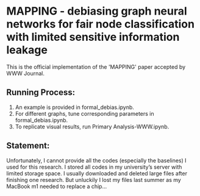 # MAPPING - debiasing graph neural networks for fair node classification with limited sensitive information leakage
This is the official implementation of the 'MAPPING' paper accepted by WWW Journal.


## Running Process:

1. An example is provided in formal_debias.ipynb.  
2. For different graphs, tune corresponding parameters in formal_debias.ipynb.
3. To replicate visual results, run Primary Analysis-WWW.ipynb.

## Statement:

Unfortunately, I cannot provide all the codes (especially the baselines) I used for this research. I stored all codes in my university’s server with limited storage space. I usually downloaded and deleted large files after finishing one research. But unluckily I lost my files last summer as my MacBook m1 needed to replace a chip… 

